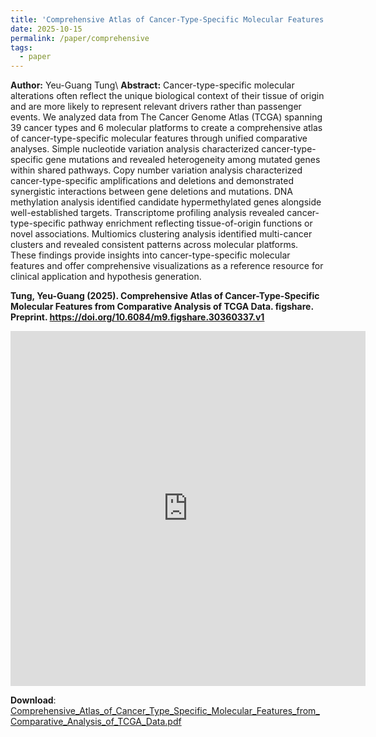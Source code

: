 ```yaml
---
title: 'Comprehensive Atlas of Cancer-Type-Specific Molecular Features from Comparative Analysis of TCGA Data'
date: 2025-10-15
permalink: /paper/comprehensive
tags:
  - paper
---
```


**Author:** Yeu-Guang Tung\\
**Abstract:** Cancer-type-specific molecular alterations often reflect the unique biological context of their tissue of origin and are more likely to represent relevant drivers rather than passenger events. We analyzed data from The Cancer Genome Atlas (TCGA) spanning 39 cancer types and 6 molecular platforms to create a comprehensive atlas of cancer-type-specific molecular features through unified comparative analyses. Simple nucleotide variation analysis characterized cancer-type-specific gene mutations and revealed heterogeneity among mutated genes within shared pathways. Copy number variation analysis characterized cancer-type-specific amplifications and deletions and demonstrated synergistic interactions between gene deletions and mutations. DNA methylation analysis identified candidate hypermethylated genes alongside well-established targets. Transcriptome profiling analysis revealed cancer-type-specific pathway enrichment reflecting tissue-of-origin functions or novel associations. Multiomics clustering analysis identified multi-cancer clusters and revealed consistent patterns across molecular platforms. These findings provide insights into cancer-type-specific molecular features and offer comprehensive visualizations as a reference resource for clinical application and hypothesis generation.

**Tung, Yeu-Guang (2025). Comprehensive Atlas of Cancer-Type-Specific Molecular Features from Comparative Analysis of TCGA Data. figshare. Preprint. https://doi.org/10.6084/m9.figshare.30360337.v1**

<iframe src="https://widgets.figshare.com/articles/30360337/embed?show_title=1" width="568" height="568" allowfullscreen frameborder="0"></iframe>

**Download**: [Comprehensive_Atlas_of_Cancer_Type_Specific_Molecular_Features_from_Comparative_Analysis_of_TCGA_Data.pdf](https://drive.google.com/file/d/14XfyKcWiT2RXeOHPGOBs7SwAOR-t6002/view?usp=sharing)
